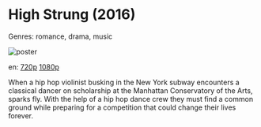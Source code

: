 # High Strung (2016)

Genres: romance, drama, music

![poster](http://image.tmdb.org/t/p/w500/DcCvi92OHAkgVlm61OFvT3vwU4.jpg)

en:
  [720p](magnet:?xt=urn:btih:4FD9BBF05BB0576191C6E54F289781F52AE6BE57&tr=udp://glotorrents.pw:6969/announce&tr=udp://tracker.opentrackr.org:1337/announce&tr=udp://torrent.gresille.org:80/announce&tr=udp://tracker.openbittorrent.com:80&tr=udp://tracker.coppersurfer.tk:6969&tr=udp://tracker.leechers-paradise.org:6969&tr=udp://p4p.arenabg.ch:1337&tr=udp://tracker.internetwarriors.net:1337)
  [1080p](magnet:?xt=urn:btih:F3AB2B4366D49D9C3A3395B542DAFED6AA1837CE&tr=udp://glotorrents.pw:6969/announce&tr=udp://tracker.opentrackr.org:1337/announce&tr=udp://torrent.gresille.org:80/announce&tr=udp://tracker.openbittorrent.com:80&tr=udp://tracker.coppersurfer.tk:6969&tr=udp://tracker.leechers-paradise.org:6969&tr=udp://p4p.arenabg.ch:1337&tr=udp://tracker.internetwarriors.net:1337)
  


When a hip hop violinist busking in the New York subway encounters a classical dancer on scholarship at the Manhattan Conservatory of the Arts, sparks fly. With the help of a hip hop dance crew they must find a common ground while preparing for a competition that could change their lives forever.